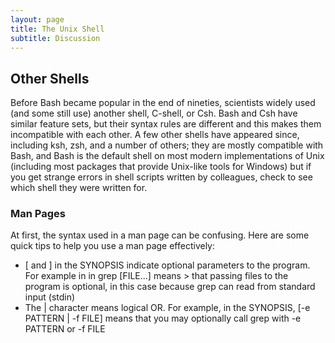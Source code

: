```yaml
---
layout: page
title: The Unix Shell
subtitle: Discussion
---
```

## Other Shells

Before Bash became popular in the end of nineties,
scientists widely used (and some still use) another shell, C-shell, or Csh.
Bash and Csh have similar feature sets,
but their syntax rules are different and this makes them incompatible with each other.
A few other shells have appeared since,
including ksh, zsh, and a number of others;
they are mostly compatible with Bash,
and Bash is the default shell on most modern implementations of Unix
(including most packages that provide Unix-like tools for Windows)
but if you get strange errors in shell scripts written by colleagues,
check to see which shell they were written for.

### Man Pages
At first, the syntax used in a man page can be confusing. Here are some quick tips to help you use a man page 
 effectively:
* [ and ] in the SYNOPSIS indicate optional parameters to the program. For example in in grep [FILE...] means > that passing files to the program is optional, in this case because grep can read from standard input (stdin)
* The | character means logical OR. For example, in the SYNOPSIS, [-e PATTERN | -f FILE] means that you may
optionally call grep with -e PATTERN or -f FILE
